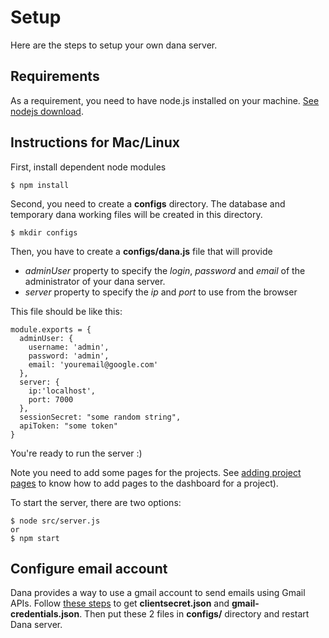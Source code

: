 # Setup

Here are the steps to setup your own dana server.

## Requirements

As a requirement, you need to have node.js installed on your machine. [See nodejs download](https://nodejs.org/en/download/).

## Instructions for Mac/Linux

First, install dependent node modules

```
$ npm install
```

Second, you need to create a **configs** directory. The database and temporary dana working files will be created in this directory.

```
$ mkdir configs
```

Then, you have to create a **configs/dana.js** file that will provide
- *adminUser* property to specify the *login*, *password* and *email* of the administrator of your dana server.
- *server* property to specify the *ip* and *port* to use from the browser

This file should be like this:

```
module.exports = {
  adminUser: {
    username: 'admin',
    password: 'admin',
    email: 'youremail@google.com'
  },
  server: {
    ip:'localhost',
    port: 7000
  },
  sessionSecret: "some random string",
  apiToken: "some token"
}
```

You're ready to run the server :)

Note you need to add some pages for the projects. See [adding project pages](Project.md) to know how to add pages to the dashboard for a project).

To start the server, there are two options:

```
$ node src/server.js
or
$ npm start
```

## Configure email account

Dana provides a way to use a gmail account to send emails using Gmail APIs. Follow [these steps](http://pcarion.com/2015/12/06/How-to-send-a-mail-in-node-using-the-gmail-API.html) to get **clientsecret.json** and **gmail-credentials.json**. Then put these 2 files in **configs/** directory and restart Dana server.
